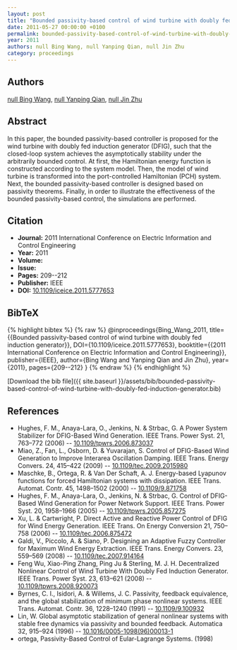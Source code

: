 ```yaml
---
layout: post
title: "Bounded passivity-based control of wind turbine with doubly fed induction generator"
date: 2011-05-27 00:00:00 +0100
permalink: bounded-passivity-based-control-of-wind-turbine-with-doubly-fed-induction-generator
year: 2011
authors: null Bing Wang, null Yanping Qian, null Jin Zhu
category: proceedings
---
```

 
## Authors
[null Bing Wang](authors/bing-wang), [null Yanping Qian](authors/yanping-qian), [null Jin Zhu](authors/jin-zhu)
 
## Abstract
In this paper, the bounded passivity-based controller is proposed for the wind turbine with doubly fed induction generator (DFIG), such that the closed-loop system achieves the asymptotically stability under the arbitrarily bounded control. At first, the Hamiltonian energy function is constructed according to the system model. Then, the model of wind turbine is transformed into the port-controlled Hamiltonian (PCH) system. Next, the bounded passivity-based controller is designed based on passivity theorems. Finally, in order to illustrate the effectiveness of the bounded passivity-based control, the simulations are performed.
 
## Citation
- **Journal:** 2011 International Conference on Electric Information and Control Engineering
- **Year:** 2011
- **Volume:** 
- **Issue:** 
- **Pages:** 209--212
- **Publisher:** IEEE
- **DOI:** [10.1109/iceice.2011.5777653](https://doi.org/10.1109/iceice.2011.5777653)
 
## BibTeX
{% highlight bibtex %}
{% raw %}
@inproceedings{Bing_Wang_2011,
  title={{Bounded passivity-based control of wind turbine with doubly fed induction generator}},
  DOI={10.1109/iceice.2011.5777653},
  booktitle={{2011 International Conference on Electric Information and Control Engineering}},
  publisher={IEEE},
  author={Bing Wang and Yanping Qian and Jin Zhu},
  year={2011},
  pages={209--212}
}
{% endraw %}
{% endhighlight %}
 
[Download the bib file]({{ site.baseurl }}/assets/bib/bounded-passivity-based-control-of-wind-turbine-with-doubly-fed-induction-generator.bib)
 
## References
- Hughes, F. M., Anaya-Lara, O., Jenkins, N. & Strbac, G. A Power System Stabilizer for DFIG-Based Wind Generation. IEEE Trans. Power Syst. 21, 763–772 (2006) -- [10.1109/tpwrs.2006.873037](https://doi.org/10.1109/tpwrs.2006.873037)
- Miao, Z., Fan, L., Osborn, D. & Yuvarajan, S. Control of DFIG-Based Wind Generation to Improve Interarea Oscillation Damping. IEEE Trans. Energy Convers. 24, 415–422 (2009) -- [10.1109/tec.2009.2015980](https://doi.org/10.1109/tec.2009.2015980)
- Maschke, B., Ortega, R. & Van Der Schaft, A. J. Energy-based Lyapunov functions for forced Hamiltonian systems with dissipation. IEEE Trans. Automat. Contr. 45, 1498–1502 (2000) -- [10.1109/9.871758](https://doi.org/10.1109/9.871758)
- Hughes, F. M., Anaya-Lara, O., Jenkins, N. & Strbac, G. Control of DFIG-Based Wind Generation for Power Network Support. IEEE Trans. Power Syst. 20, 1958–1966 (2005) -- [10.1109/tpwrs.2005.857275](https://doi.org/10.1109/tpwrs.2005.857275)
- Xu, L. & Cartwright, P. Direct Active and Reactive Power Control of DFIG for Wind Energy Generation. IEEE Trans. On Energy Conversion 21, 750–758 (2006) -- [10.1109/tec.2006.875472](https://doi.org/10.1109/tec.2006.875472)
- Galdi, V., Piccolo, A. & Siano, P. Designing an Adaptive Fuzzy Controller for Maximum Wind Energy Extraction. IEEE Trans. Energy Convers. 23, 559–569 (2008) -- [10.1109/tec.2007.914164](https://doi.org/10.1109/tec.2007.914164)
- Feng Wu, Xiao-Ping Zhang, Ping Ju & Sterling, M. J. H. Decentralized Nonlinear Control of Wind Turbine With Doubly Fed Induction Generator. IEEE Trans. Power Syst. 23, 613–621 (2008) -- [10.1109/tpwrs.2008.920073](https://doi.org/10.1109/tpwrs.2008.920073)
- Byrnes, C. I., Isidori, A. & Willems, J. C. Passivity, feedback equivalence, and the global stabilization of minimum phase nonlinear systems. IEEE Trans. Automat. Contr. 36, 1228–1240 (1991) -- [10.1109/9.100932](https://doi.org/10.1109/9.100932)
- Lin, W. Global asymptotic stabilization of general nonlinear systems with stable free dynamics via passivity and bounded feedback. Automatica 32, 915–924 (1996) -- [10.1016/0005-1098(96)00013-1](https://doi.org/10.1016/0005-1098(96)00013-1)
- ortega, Passivity-Based Control of Eular-Lagrange Systems. (1998)

